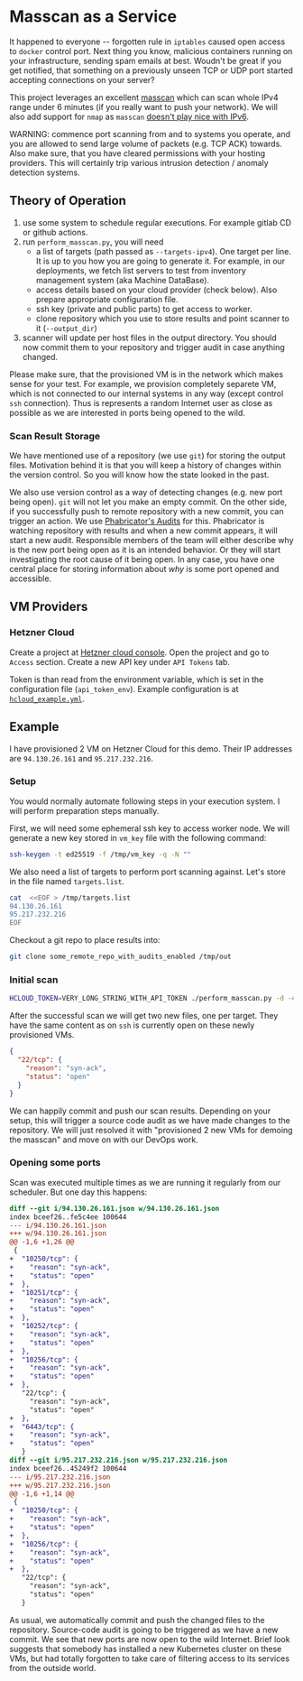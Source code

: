 # Masscan as a Service

It happened to everyone --  forgotten rule in `iptables` caused open access to `docker` control port. Next thing you know, malicious containers running on your infrastructure, sending spam emails at best. Woudn't be great if you get notified, that something on a previously unseen TCP or UDP port started accepting connections on your server?

This project leverages an excellent [masscan](https://github.com/robertdavidgraham/masscan) which can scan whole IPv4 range under 6 minutes (if you really want to push your network). We will also add support for `nmap` as `masscan` [doesn't play nice with IPv6](https://github.com/robertdavidgraham/masscan/issues/7).

WARNING: commence port scanning from and to systems you operate, and you are allowed to send large volume of packets (e.g. TCP ACK) towards. Also make sure, that you have cleared permissions with your hosting providers. This will certainly trip various intrusion detection / anomaly detection systems.

## Theory of Operation
1. use some system to schedule regular executions. For example gitlab CD or github actions.
1. run `perform_masscan.py`, you will need
    - a list of targets (path passed as `--targets-ipv4`). One target per line. It is up to you how you are going to generate it. For example, in our deployments, we fetch list servers to test from inventory management system (aka Machine DataBase).
    - access details based on your cloud provider (check below). Also prepare appropriate configuration file.
    - ssh key (private and public parts) to get access to worker.
    - clone repository which you use to store results and point scanner to it  (`--output_dir`)
1. scanner will update per host files in the output directory. You should now commit them to your repository and trigger audit in case anything changed.

Please make sure, that the provisioned VM is in the network which makes sense for your test. For example, we provision completely separete VM, which is not connected to our internal systems in any way (except control `ssh` connection). Thus is represents a random Internet user as close as possible as we are interested in ports being opened to the wild.

### Scan Result Storage
We have mentioned use of a repository (we use `git`) for storing the output files. Motivation behind it is that you will keep a history of changes within the version control. So you will know how the state looked in the past.

We also use version control as a way of detecting changes (e.g. new port being open). `git` will not let you make an empty commit. On the other side, if you successfully push to remote repository with a new commit, you can trigger an action. We use [Phabricator's Audits](https://secure.phabricator.com/book/phabricator/article/audit/) for this. Phabricator is watching repository with results and when a new commit appears, it will start a new audit. Responsible members of the team will either describe why is the new port being open as it is an intended behavior. Or they will start investigating the root cause of it being open. In any case, you have one central place for storing information about *why* is some port opened and accessible.

## VM Providers
### Hetzner Cloud
Create a project at [Hetzner cloud console](https://console.hetzner.cloud/projects). Open the project and go to `Access` section. Create a new API key under `API Tokens` tab.

Token is than read from the environment variable, which is set in the configuration file (`api_token_env`). Example configuration is at [`hcloud_example.yml`](hcloud_example.yml).

## Example

I have provisioned 2 VM on Hetzner Cloud for this demo. Their IP addresses are `94.130.26.161` and `95.217.232.216`.

### Setup
You would normally automate following steps in your execution system. I will perform preparation steps manually.

First, we will need some ephemeral ssh key to access worker node. We will generate a new key stored in `vm_key` file with the following command:

```bash
ssh-keygen -t ed25519 -f /tmp/vm_key -q -N ""
```

We also need a list of targets to perform port scanning against. Let's store in the file named `targets.list`.

```bash
cat  <<EOF > /tmp/targets.list
94.130.26.161
95.217.232.216
EOF
```

Checkout a git repo to place results into:

```bash
git clone some_remote_repo_with_audits_enabled /tmp/out
```

### Initial scan

```bash
HCLOUD_TOKEN=VERY_LONG_STRING_WITH_API_TOKEN ./perform_masscan.py -d -e hcloud_example.yml --ssh-public-key /tmp/vm_key.pub --ssh-private-key /tmp/vm_key -t4 /tmp/targets.list -o /tmp/out
```

After the successful scan we will get two new files, one per target. They have the same content as on `ssh` is currently open on these newly provisioned VMs.

```json
{
  "22/tcp": {
    "reason": "syn-ack",
    "status": "open"
  }
}
```

We can happily commit and push our scan results. Depending on your setup, this will trigger a source code audit as we have made changes to the repository. We will just resolved it with "provisioned 2 new VMs for demoing the masscan" and move on with our DevOps work.

### Opening some ports

Scan was executed multiple times as we are running it regularly from our scheduler. But one day this happens:

```diff
diff --git i/94.130.26.161.json w/94.130.26.161.json
index bceef26..fe5c4ee 100644
--- i/94.130.26.161.json
+++ w/94.130.26.161.json
@@ -1,6 +1,26 @@
 {
+  "10250/tcp": {
+    "reason": "syn-ack",
+    "status": "open"
+  },
+  "10251/tcp": {
+    "reason": "syn-ack",
+    "status": "open"
+  },
+  "10252/tcp": {
+    "reason": "syn-ack",
+    "status": "open"
+  },
+  "10256/tcp": {
+    "reason": "syn-ack",
+    "status": "open"
+  },
   "22/tcp": {
     "reason": "syn-ack",
     "status": "open"
+  },
+  "6443/tcp": {
+    "reason": "syn-ack",
+    "status": "open"
   }
diff --git i/95.217.232.216.json w/95.217.232.216.json
index bceef26..45249f2 100644
--- i/95.217.232.216.json
+++ w/95.217.232.216.json
@@ -1,6 +1,14 @@
 {
+  "10250/tcp": {
+    "reason": "syn-ack",
+    "status": "open"
+  },
+  "10256/tcp": {
+    "reason": "syn-ack",
+    "status": "open"
+  },
   "22/tcp": {
     "reason": "syn-ack",
     "status": "open"
   }
```

As usual, we automatically commit and push the changed files to the repository. Source-code audit is going to be triggered as we have a new commit. We see that new ports are now open to the wild Internet. Brief look suggests that somebody has installed a new Kubernetes cluster on these VMs, but had totally forgotten to take care of filtering access to its services from the outside world.
